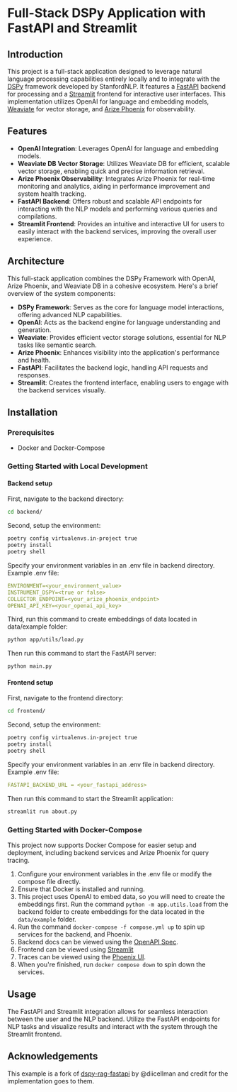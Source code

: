 # Full-Stack DSPy Application with FastAPI and Streamlit

## Introduction

This project is a full-stack application designed to leverage natural language processing capabilities entirely locally and to integrate with the [DSPy](https://github.com/stanfordnlp/dspy) framework developed by StanfordNLP. It features a [FastAPI](https://github.com/tiangolo/fastapi) backend for processing and a [Streamlit](https://streamlit.io) frontend for interactive user interfaces. This implementation utilizes OpenAI for language and embedding models, [Weaviate](https://github.com/weaviate/weaviate) for vector storage, and [Arize Phoenix](https://github.com/Arize-ai/phoenix) for observability.

## Features

-   **OpenAI Integration**: Leverages OpenAI for language and embedding models.
-   **Weaviate DB Vector Storage**: Utilizes Weaviate DB for efficient, scalable vector storage, enabling quick and precise information retrieval.
-   **Arize Phoenix Observability**: Integrates Arize Phoenix for real-time monitoring and analytics, aiding in performance improvement and system health tracking.
-   **FastAPI Backend**: Offers robust and scalable API endpoints for interacting with the NLP models and performing various queries and compilations.
-   **Streamlit Frontend**: Provides an intuitive and interactive UI for users to easily interact with the backend services, improving the overall user experience.

## Architecture

This full-stack application combines the DSPy Framework with OpenAI, Arize Phoenix, and Weaviate DB in a cohesive ecosystem. Here's a brief overview of the system components:

-   **DSPy Framework**: Serves as the core for language model interactions, offering advanced NLP capabilities.
-   **OpenAI**: Acts as the backend engine for language understanding and generation.
-   **Weaviate**: Provides efficient vector storage solutions, essential for NLP tasks like semantic search.
-   **Arize Phoenix**: Enhances visibility into the application's performance and health.
-   **FastAPI**: Facilitates the backend logic, handling API requests and responses.
-   **Streamlit**: Creates the frontend interface, enabling users to engage with the backend services visually.

## Installation

### Prerequisites

-   Docker and Docker-Compose

### Getting Started with Local Development

#### Backend setup

First, navigate to the backend directory:

```bash
cd backend/
```

Second, setup the environment:

```bash
poetry config virtualenvs.in-project true
poetry install
poetry shell
```

Specify your environment variables in an .env file in backend directory.
Example .env file:

```yml
ENVIRONMENT=<your_environment_value>
INSTRUMENT_DSPY=<true or false>
COLLECTOR_ENDPOINT=<your_arize_phoenix_endpoint>
OPENAI_API_KEY=<your_openai_api_key>
```

Third, run this command to create embeddings of data located in data/example folder:

```bash
python app/utils/load.py
```

Then run this command to start the FastAPI server:

```bash
python main.py
```

#### Frontend setup

First, navigate to the frontend directory:

```bash
cd frontend/
```

Second, setup the environment:

```bash
poetry config virtualenvs.in-project true
poetry install
poetry shell
```

Specify your environment variables in an .env file in backend directory.
Example .env file:

```yml
FASTAPI_BACKEND_URL = <your_fastapi_address>
```

Then run this command to start the Streamlit application:

```bash
streamlit run about.py
```

### Getting Started with Docker-Compose

This project now supports Docker Compose for easier setup and deployment, including backend services and Arize Phoenix for query tracing.

1. Configure your environment variables in the .env file or modify the compose file directly.
2. Ensure that Docker is installed and running.
3. This project uses OpenAI to embed data, so you will need to create the embeddings first. Run the command `python -m app.utils.load` from the backend folder to create embeddings for the data located in the `data/example` folder.
4. Run the command `docker-compose -f compose.yml up` to spin up services for the backend, and Phoenix.
5. Backend docs can be viewed using the [OpenAPI Spec](http://0.0.0.0:8000/docs).
6. Frontend can be viewed using [Streamlit](http://0.0.0.0:8501)
7. Traces can be viewed using the [Phoenix UI](http://localhost:6006).
8. When you're finished, run `docker compose down` to spin down the services.

## Usage

The FastAPI and Streamlit integration allows for seamless interaction between the user and the NLP backend. Utilize the FastAPI endpoints for NLP tasks and visualize results and interact with the system through the Streamlit frontend.

## Acknowledgements

This example is a fork of [dspy-rag-fastapi](https://github.com/diicellman/dspy-rag-fastapi) by @diicellman and credit for the implementation goes to them.
